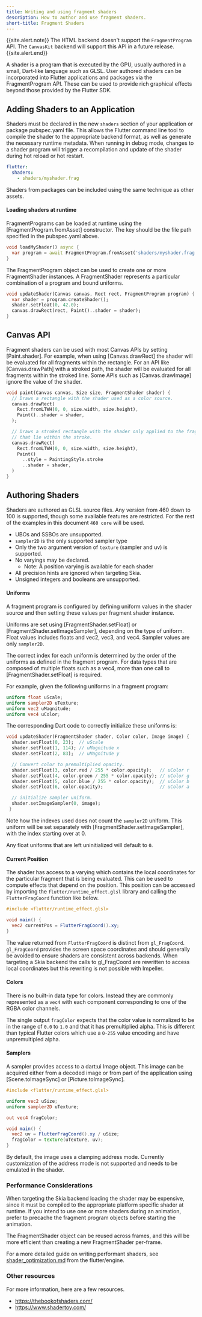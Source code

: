 ```yaml
---
title: Writing and using fragment shaders
description: How to author and use fragment shaders.
short-title: Fragment Shaders
---
```


{{site.alert.note}}
  The HTML backend doesn't support the `FragmentProgram` API.
  The `CanvasKit` backend will support this API in a future release.
{{site.alert.end}}

A shader is a program that is executed by the GPU, usually authored in a small,
Dart-like language such as GLSL. User authored shaders can be incorporated into
Flutter applications and packages via the FragmentProgram API. These can be
used to provide rich graphical effects beyond those provided by the Flutter SDK.

## Adding Shaders to an Application

Shaders must be declared in the new `shaders` section of your application or
package pubspec.yaml file. This allows the Flutter command line tool to compile
the shader to the appropriate backend format, as well as generate the necessary
runtime metadata. When running in debug mode, changes to a shader program will
trigger a recompilation and update of the shader during hot reload or hot
restart.

```yaml
flutter:
  shaders:
    - shaders/myshader.frag
```

Shaders from packages can be included using the same technique as other assets.

#### Loading shaders at runtime

FragmentPrograms can be loaded at runtime using the [FragmentProgram.fromAsset]
constructor. The key should be the file path specified in the pubspec.yaml
above.

```dart
void loadMyShader() async {
  var program = await FragmentProgram.fromAsset('shaders/myshader.frag');
}
```

The FragmentProgram object can be used to create one or more FragmentShader
instances. A FragmentShader represents a particular combination of a
program and bound uniforms.

```dart
void updateShader(Canvas canvas, Rect rect, FragmentProgram program) {
  var shader = program.createShader();
  shader.setFloat(0, 42.0);
  canvas.drawRect(rect, Paint()..shader = shader);
}
```

## Canvas API

Fragment shaders can be used with most Canvas APIs by setting [Paint.shader].
For example, when using [Canvas.drawRect] the shader will be evaluated for all
fragments within the rectangle. For an API like [Canvas.drawPath] with a
stroked path, the shader will be evaluated for all fragments within the stroked
line. Some APIs such as [Canvas.drawImage] ignore the value of the shader.

```dart
void paint(Canvas canvas, Size size, FragmentShader shader) {
  // Draws a rectangle with the shader used as a color source.
  canvas.drawRect(
    Rect.fromLTWH(0, 0, size.width, size.height),
    Paint()..shader = shader,
  );

  // Draws a stroked rectangle with the shader only applied to the fragments
  // that lie within the stroke.
  canvas.drawRect(
    Rect.fromLTWH(0, 0, size.width, size.height),
    Paint()
      ..style = PaintingStyle.stroke
      ..shader = shader,
  )
}

```

## Authoring Shaders

Shaders are authored as GLSL source files. Any version from 460 down to 100
is supported, though some available features are restricted. For the rest
of the examples in this document `460 core` will be used.

* UBOs and SSBOs are unsupported.
* `sampler2D` is the only supported sampler type
* Only the two argument version of `texture` (sampler and uv) is supported.
* No varyings may be declared.
  * Note: A position varying is available for each shader
* All precision hints are ignored when targeting Skia.
* Unsigned integers and booleans are unsupported.

#### Uniforms

A fragment program is configured by defining uniform values in the shader
source and then setting these values per fragment shader instance.

Uniforms are set using [FragmentShader.setFloat] or
[FragmentShader.setImageSampler], depending on the type of uniform. Float values
includes floats and vec2, vec3, and vec4. Sampler values are only `sampler2D`.

The correct index for each uniform is determined by the order of the uniforms
as defined in the fragment program. For data types that are composed of
multiple floats such as a vec4, more than one call to [FragmentShader.setFloat]
is required.

For example, given the following uniforms in a fragment program:

```glsl
uniform float uScale;
uniform sampler2D uTexture;
uniform vec2 uMagnitude;
uniform vec4 uColor;
```

The corresponding Dart code to correctly initialize these uniforms is:

```dart
void updateShader(FragmentShader shader, Color color, Image image) {
  shader.setFloat(0, 23);  // uScale
  shader.setFloat(1, 114); // uMagnitude x
  shader.setFloat(2, 83);  // uMagnitude y

  // Convert color to premultiplied opacity.
  shader.setFloat(3, color.red / 255 * color.opacity);   // uColor r
  shader.setFloat(4, color.green / 255 * color.opacity); // uColor g
  shader.setFloat(5, color.blue / 255 * color.opacity);  // uColor b
  shader.setFloat(6, color.opacity);                     // uColor a

  // initialize sampler uniform.
  shader.setImageSampler(0, image);
 }
 ```

Note how the indexes used does not count the `sampler2D` uniform. This uniform
will be set separately with [FragmentShader.setImageSampler], with the
index starting over at 0.

Any float uniforms that are left uninitialized will default to `0`.

#### Current Position

The shader has access to a varying which contains the local coordinates for
the particular fragment that is being evaluated. This can be used to compute
effects that depend on the position. This position can be accessed by
importing the `flutter/runtime_effect.glsl` library and calling the
`FlutterFragCoord` function like below.

```glsl
#include <flutter/runtime_effect.glsl>

void main() {
  vec2 currentPos = FlutterFragCoord().xy;
}
```

The value returned from `FlutterFragCoord` is distinct from `gl_FragCoord`.
`gl_FragCoord` provides the screen space coordinates and should generally be
avoided to ensure shaders are consistent across backends. When targeting a
Skia backend the calls to gl_FragCoord are rewritten to access local
coordinates but this rewriting is not possible with Impeller.

#### Colors

There is no built-in data type for colors. Instead they are commonly
represented as a `vec4` with each component corresponding to one of the RGBA
color channels.

The single output `fragColor` expects that the color value is normalized to be
in the range of `0.0` to `1.0` and that it has premultiplied alpha. This is
different than typical Flutter colors which use a `0-255` value encoding and
have unpremultipled alpha.

#### Samplers

A sampler provides access to a dart:ui Image object. This image can be acquired
either from a decoded image or from part of the application using
[Scene.toImageSync] or [Picture.toImageSync].

```glsl
#include <flutter/runtime_effect.glsl>

uniform vec2 uSize;
uniform sampler2D uTexture;

out vec4 fragColor;

void main() {
  vec2 uv = FlutterFragCoord().xy / uSize;
  fragColor = texture(uTexture, uv);
}
```

By default, the image uses a clamping address mode. Currently customization of
the address mode is not supported and needs to be emulated in the shader.

### Performance Considerations

When targeting the Skia backend loading the shader may be expensive, since it
must be compiled to the appropriate platform specific shader at runtime. If you
intend to use one or more shaders during an animation, prefer to precache the
fragment program objects before starting the animation.

The FragmentShader object can be reused across frames, and this will be more
efficient than creating a new FragmentShader per-frame.

For a more detailed guide on writing performant shaders, see
[shader_optimization.md] from the flutter/engine.

### Other resources

For more information, here are a few resources.

* https://thebookofshaders.com/
* https://www.shadertoy.com/

[shader_optimization.md]: https://github.com/flutter/engine/blob/main/impeller/docs/shader_optimization.md
[`Canvas`]: {{site.api}}/flutter/dart-ui/Canvas-class.html
[`Scene`]: {{site.api}}/flutter/dart-ui/Scene-class.html
[`FragmentProgram`]: {{site.api}}/flutter/dart-ui/FragmentProgram-class.html
[`FragmentShader`]: {{site.api}}/flutter/dart-ui/FragmentShader-class.html
